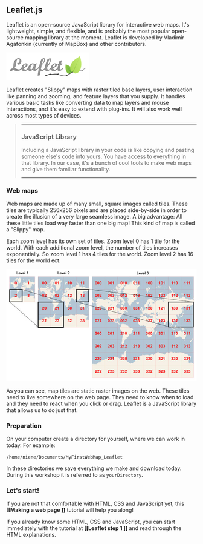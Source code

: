 ## Leaflet.js

Leaflet is an open-source JavaScript library for interactive web maps. It's lightweight, simple, and flexible, and is probably the most popular open-source mapping library at the moment. Leaflet is developed by Vladimir Agafonkin (currently of MapBox) and other contributors. 

![Leaflet-logo](img/leaflet-logo.png)

Leaflet creates "Slippy" maps with raster tiled base layers, user interaction like panning and zooming, and feature layers that you supply. It handles various basic tasks like converting data to map layers and mouse interactions, and it's easy to extend with plug-ins. It will also work well across most types of devices. 

> ***
> ### JavaScript Library 
> Including a JavaScript library in your code is like copying and pasting someone else's code into yours. You have access to everything in that library. In our case, it's a bunch of cool tools to make web maps and give them familiar functionality.
> ***

### Web maps

Web maps are made up of many small, square images called tiles. These tiles are typically 256x256 pixels and are placed side-by-side in order to create the illusion of a very large seamless image. A big advantage: All these little tiles load way faster than one big map! 
This kind of map is  called a "Slippy" map. 

Each zoom level has its own set of tiles. Zoom level 0 has 1 tile for the world. With each additional zoom level, the number of tiles increases exponentially. So zoom level 1 has 4 tiles for the world. Zoom level 2 has 16 tiles for the world ect. 

![slippy-map](img/slippy_maps.jpeg)

As you can see, map tiles are static raster images on the web. These tiles need to live somewhere on the web page. They need to know when to load and they need to react when you click or drag. Leaflet is a JavaScript library that allows us to do just that.

### Preparation

On your computer create a directory for yourself, where we can work in today. For example:

	/home/niene/Documents/MyFirstWebMap_Leaflet

In these directories we save everything we make and download today. During this workshop it is referred to as `yourDirectory`.

### Let's start!  
If you are not that comfortable with HTML, CSS and JavaScript yet, this **[[Making a web page ]]** tutorial will help you along!

If you already know some HTML, CSS and JavaScript, you can start immediately with the tutorial at **[[Leaflet step 1 ]]** and read through the HTML explanations. 




